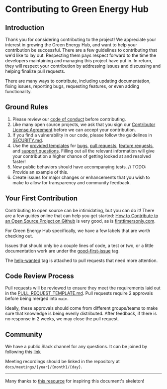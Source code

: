 # Contributing to Green Energy Hub

## Introduction

Thank you for considering contributing to the project!
We appreciate your interest in growing the Green Energy Hub, and want to help your contribution be successful.
There are a few guidelines to contributing that we'd like to lay out.
Respecting them pays respect forward to the time the developers maintaining and managing this project have put in.
In return, they will respect your contribution by addressing issues and discussing and helping finalize pull requests.

There are many ways to contribute, including updating documentation, fixing issues, reporting bugs, requesting features, or even adding functionality.

## Ground Rules

<!-- markdown-link-check-disable -->

1. Please review our [code of conduct](CODE_OF_CONDUCT.md) before contributing.
1. Like many open source projects, we ask that you sign our [Contributor License Agreement](https://cla.opensource.microsoft.com/microsoft/green-energy-hub) before we can accept your contribution.
1. If you find a vulnerability in our code, please follow the guidelines in [SECURITY.md](SECURITY.md).
1. Use the [provided templates](/.github) for [bugs](.github/ISSUE_TEMPLATE/Bug_Report.md), [pull requests](.github/PULL_REQUEST_TEMPLATE.md), [feature requests](.github/ISSUE_TEMPLATE/Feature_Request.md), and [support questions](.github/ISSUE_TEMPLATE/Support_Question.md).
  Filling out all the relevant information will give your contribution a higher chance of getting looked at and resolved faster!
1. New public behaviors should have accompanying tests.
  // TODO: Provide an example of this.
1. Create issues for major changes or enhancements that you wish to make to allow for transparency and community feedback.

<!-- markdown-link-check-enable -->

## Your First Contribution

Contributing to open source can be intimidating, but you can do it!
There are a few guides online that can help you get started:
[How to Contribute to an Open Source Project on Github](https://egghead.io/courses/how-to-contribute-to-an-open-source-project-on-github) is very good, as is [firsttimersonly.com](https://www.firsttimersonly.com/).

For Green Energy Hub specifically, we have a few labels that are worth checking out.
<!-- markdown-link-check-disable-next-line -->
Issues that should only be a couple lines of code, a test or two, or a little documentation work are under the [good-first-issue](https://github.com/microsoft/green-energy-hub/labels/good%20first%20issue) tag.
<!-- markdown-link-check-disable-next-line -->
The [help-wanted](https://github.com/microsoft/green-energy-hub/labels/help%20wanted) tag is attached to pull requests that need more attention.

## Code Review Process

<!-- markdown-link-check-disable-next-line -->
Pull requests will be reviewed to ensure they meet the requirements laid out in the [PULL_REQUEST_TEMPLATE.md](/.github/PULL_REQUEST_TEMPLATE.md).
Pull requests require 2 approvals before being merged into `main`.

Ideally, these approvals should come from different groups/teams to make sure that knowledge is being evenly distributed.
After feedback, if there is no response in 2 weeks, we may close the pull request.

## Community

We have a public Slack channel for any questions.
It can be joined by following this [link](https://join.slack.com/t/greenenergyhub/shared_invite/zt-ik120p69-h8sysERkqRGS0Fj6adKqBw)

Meeting recordings should be linked in the repository at `docs/meetings/{year}/{month}/{day}`.

---

Many thanks to [this resource](https://github.com/nayafia/contributing-template/blob/master/CONTRIBUTING-template.md) for inspiring this document's skeleton!
